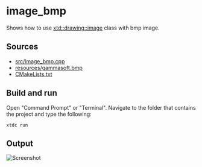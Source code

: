 # image_bmp

Shows how to use [xtd::drawing::image](https://gammasoft71.github.io/xtd/reference_guides/latest/classxtd_1_1drawing_1_1image.html) class with bmp image.

## Sources

* [src/image_bmp.cpp](src/image_bmp.cpp)
* [resources/gammasoft.bmp](resources/gammasoft.bmp)
* [CMakeLists.txt](CMakeLists.txt)

## Build and run

Open "Command Prompt" or "Terminal". Navigate to the folder that contains the project and type the following:

```shell
xtdc run
```

## Output

![Screenshot](../../../../docs/pictures/examples/image_bmp.png)
